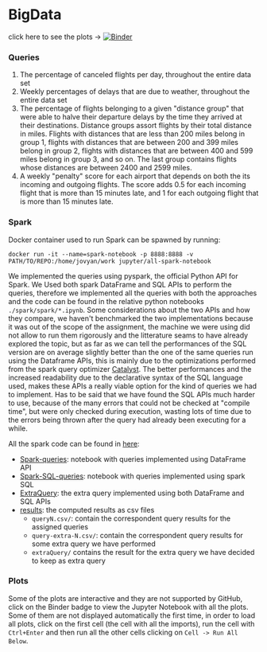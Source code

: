 # BigData

click here to see the plots -> [![Binder](https://mybinder.org/badge.svg)](https://mybinder.org/v2/gh/middleware2018-PSS/BigData/master?filepath=plots.ipynb)

### Queries


1. The percentage of canceled flights per day, throughout the entire data set
2. Weekly percentages of delays that are due to weather, throughout the entire data set
3. The percentage of flights belonging to a given "distance group" that were able to halve their departure delays by the time they arrived at their destinations. Distance groups assort flights by their total distance in miles. Flights with distances that are less than 200 miles belong in group 1, flights with distances that are between 200 and 399 miles belong in group 2, flights with distances that are between 400 and 599 miles belong in group 3, and so on. The last group contains flights whose distances are between 2400 and 2599 miles.
4. A weekly "penalty" score for each airport that depends on both the its incoming and outgoing flights. The score adds 0.5 for each incoming flight that is more than 15 minutes late, and 1 for each outgoing flight that is more than 15 minutes late.


### Spark
Docker container used to run Spark can be spawned by running:
```
docker run -it --name=spark-notebook -p 8888:8888 -v PATH/TO/REPO:/home/jovyan/work jupyter/all-spark-notebook
```
We implemented the queries using pyspark, the official Python API for Spark. We Used both spark DataFrame and SQL APIs to perform the queries, therefore we implemented all the queries with both the approaches and the code can be found in the relative python notebooks `./spark/spark/*.ipynb`.
Some considerations about the two APIs and how they compare, we haven't benchmarked the two implementations because it was out of the scope of the assignment, the machine we were using did not allow to run them rigorously and the litterature seams to have already explored the topic, but as far as we can tell the performances of the SQL version are on average slightly better than the one of the same queries run using the Dataframe APIs, this is mainly due to the optimizations performed from the spark query optimizer [Catalyst](https://databricks.com/glossary/catalyst-optimizer). The better performances and the increased readability due to the declarative syntax of the SQL language used, makes these APIs a really viable option for the kind of queries we had to implement. Has to be said that we have found the SQL APIs much harder to use, because of the many errors that could not be checked at "compile time", but were only checked during execution, wasting lots of time due to the errors being thrown after the query had already been executing for a while. 

All the spark code can be found in [here](spark):
  - [Spark-queries](spark/Spark-queries.ipynb): notebook with queries implemented using DataFrame API
  - [Spark-SQL-queries](spark/Spark-SQL-queries.ipynb): notebook with queries implemented using spark SQL
  - [ExtraQuery](spark/ExtraQuery.ipynb): the extra query implemented using both DataFrame and SQL APIs
  - [results](spark/results): the computed results as csv files
    - `queryN.csv/`: contain the correspondent query results for the assigned queries
    - `query-extra-N.csv/`: contain the correspondent query results for some extra query we have performed
    - `extraQuery/` contains the result for the extra query we have decided to keep as extra query

### Plots
Some of the plots are interactive and they are not supported by GitHub, click on the Binder badge to view the Jupyter Notebook with all the plots. Some of them are not displayed automatically the first time, in order to load all plots, click on the first cell (the cell with all the imports), run the cell with `Ctrl+Enter` and
then run all the other cells clicking on `Cell -> Run All Below`.
